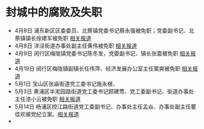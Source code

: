 # 封城中的腐败及失职

- 4月8日 浦东新区区委委员、北蔡镇党委书记蔡永强被免职；党委副书记、北蔡镇镇长徐建军被免职 [相关报道](http://fanfu.people.com.cn/n1/2022/0408/c64371-32394775.html)
- 4月8日 洋泾街道办事处副主任黄伟被免职 [相关报道](http://fanfu.people.com.cn/n1/2022/0408/c64371-32394775.html)
- 4月9日 闵行区梅陇镇党委书记陈冬发，党委副书记、镇长张震被免职 [相关报道](https://www.sohu.com/a/536607040_267106)
- 4月19日 闵行区梅陇镇副镇长任伟萍、经济发展办公室主任栗爽被免职 [相关报道](http://www.chinapeace.gov.cn/chinapeace/c100007/2022-04/19/content_12618061.shtml)
- 5月1日 宝山区张庙街道党工委书记施永根、
- 5月3日 黄浦区半淞园路街道党工委书记顾建莺、党工委副书记、街道办事处主任漆小云被免职 [相关报道](https://www.zaobao.com.sg/realtime/china/story20220503-1268884)
- 5月14日 杨浦区控江路街道党工委副书记、办事处主任孟焱、办事处副主任瞿佳欢被党纪立案。[相关报道](https://m.bjnews.com.cn/detail/165252438714331.html)
- 
